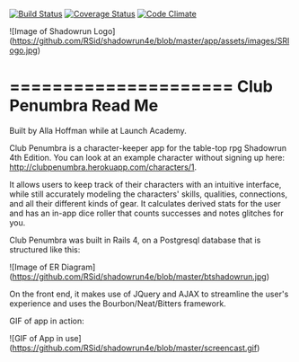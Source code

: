 [![Build Status](https://travis-ci.org/RSid/shadowrun4e.svg)](https://travis-ci.org/RSid/shadowrun4e)
[![Coverage Status](https://coveralls.io/repos/RSid/shadowrun4e/badge.png?branch=testing)](https://coveralls.io/r/RSid/shadowrun4e)
[![Code Climate](https://codeclimate.com/github/RSid/shadowrun4e.png)](https://codeclimate.com/github/RSid/shadowrun4e)

![Image of Shadowrun Logo]
(https://github.com/RSid/shadowrun4e/blob/master/app/assets/images/SRlogo.jpg)

=====================
Club Penumbra Read Me
=====================

Built by Alla Hoffman while at Launch Academy.

Club Penumbra is a character-keeper app for the table-top rpg Shadowrun 4th Edition. You can look at an example character without signing up here: http://clubpenumbra.herokuapp.com/characters/1. 

It allows users to keep track of their characters with an intuitive interface, while still accurately modeling the characters' skills, qualities, connections, and all their different kinds of gear. It calculates derived stats for the user and has an in-app dice roller that counts successes and notes glitches for you.

Club Penumbra was built in Rails 4, on a Postgresql database that is structured like this: 

![Image of ER Diagram]
(https://github.com/RSid/shadowrun4e/blob/master/btshadowrun.jpg)

On the front end, it makes use of JQuery and AJAX to streamline the user's experience and uses the Bourbon/Neat/Bitters
framework.

GIF of app in action:

![GIF of App in use]
(https://github.com/RSid/shadowrun4e/blob/master/screencast.gif)

